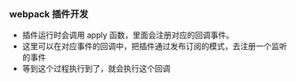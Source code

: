 ### webpack 插件开发

- 插件运行时会调用 apply 函数，里面会注册对应的回调事件。
- 这里可以在对应事件的回调中，把插件通过发布订阅的模式，去注册一个监听的事件
- 等到这个过程执行到了，就会执行这个回调
